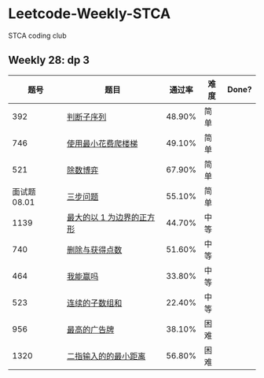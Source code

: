 # Leetcode-Weekly-STCA
STCA coding club 

## Weekly 28: dp 3

|题号       |题目                                                                                               |通过率   |难度|Done?|
|---------|-------------------------------------------------------------------------------------------------|------|--|-----|
|392      |[判断子序列](https://leetcode-cn.com/problems/is-subsequence/)                                        |48.90%|简单|     |
|746      |[使用最小花费爬楼梯](https://leetcode-cn.com/problems/min-cost-climbing-stairs/)                          |49.10%|简单|     |
|521      |[除数博弈](https://leetcode-cn.com/problems/divisor-game/)                                           |67.90%|简单|     |
|面试题 08.01|[三步问题](https://leetcode-cn.com/problems/three-steps-problem-lcci/)                               |55.10%|简单|     |
|1139     |[最大的以 1 为边界的正方形](https://leetcode-cn.com/problems/largest-1-bordered-square/)                    |44.70%|中等|     |
|740      |[删除与获得点数](https://leetcode-cn.com/problems/delete-and-earn/)                                     |51.60%|中等|     |
|464      |[我能赢吗](https://leetcode-cn.com/problems/can-i-win/)                                              |33.80%|中等|     |
|523      |[连续的子数组和](https://leetcode-cn.com/problems/continuous-subarray-sum/)                             |22.40%|中等|     |
|956      |[最高的广告牌](https://leetcode-cn.com/problems/tallest-billboard/)                                    |38.10%|困难|     |
|1320     |[二指输入的的最小距离](https://leetcode-cn.com/problems/minimum-distance-to-type-a-word-using-two-fingers/)|56.80%|困难|     |
